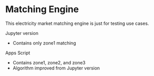 # Matching Engine
This electricity market matching engine is just for testing use cases.

Jupyter version
  - Contains only zone1 matching
  
Apps Script
  - Contains zone1, zone2, and zone3
  - Algorithm improved from Jupyter version
